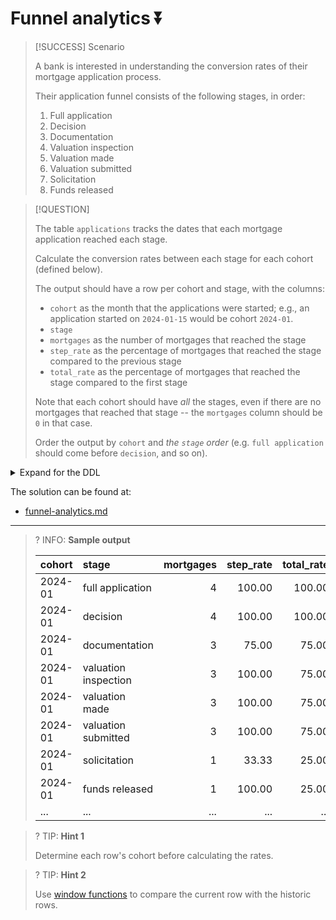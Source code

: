 # Funnel analytics ⏬

> [!SUCCESS] Scenario
>
> A bank is interested in understanding the conversion rates of their mortgage application process.
>
> Their application funnel consists of the following stages, in order:
>
> 1. Full application
> 2. Decision
> 3. Documentation
> 4. Valuation inspection
> 5. Valuation made
> 6. Valuation submitted
> 7. Solicitation
> 8. Funds released

> [!QUESTION]
>
> The table `applications` tracks the dates that each mortgage application reached each stage.
>
> Calculate the conversion rates between each stage for each cohort (defined below).
>
> The output should have a row per cohort and stage, with the columns:
>
> - `cohort` as the month that the applications were started; e.g., an application started on `2024-01-15` would be cohort `2024-01`.
> - `stage`
> - `mortgages` as the number of mortgages that reached the stage
> - `step_rate` as the percentage of mortgages that reached the stage compared to the previous stage
> - `total_rate` as the percentage of mortgages that reached the stage compared to the first stage
>
> Note that each cohort should have _all_ the stages, even if there are no mortgages that reached that stage -- the `mortgages` column should be `0` in that case.
>
> Order the output by `cohort` and _the `stage` order_ (e.g. `full application` should come before `decision`, and so on).

<details>
<summary>Expand for the DDL</summary>
--8<-- "docs/challenging-sql-problems/problems/silver/funnel-analytics.sql"
</details>

The solution can be found at:

- [funnel-analytics.md](../../solutions/silver/funnel-analytics.md)

---

<!-- prettier-ignore -->
>? INFO: **Sample output**
>
> | cohort  | stage                | mortgages | step_rate | total_rate |
> |:--------|:---------------------|----------:|----------:|-----------:|
> | 2024-01 | full application     |         4 |    100.00 |     100.00 |
> | 2024-01 | decision             |         4 |    100.00 |     100.00 |
> | 2024-01 | documentation        |         3 |     75.00 |      75.00 |
> | 2024-01 | valuation inspection |         3 |    100.00 |      75.00 |
> | 2024-01 | valuation made       |         3 |    100.00 |      75.00 |
> | 2024-01 | valuation submitted  |         3 |    100.00 |      75.00 |
> | 2024-01 | solicitation         |         1 |     33.33 |      25.00 |
> | 2024-01 | funds released       |         1 |    100.00 |      25.00 |
> | ...     | ...                  |       ... |       ... |        ... |

<!-- prettier-ignore -->
>? TIP: **Hint 1**
>
> Determine each row's cohort before calculating the rates.

<!-- prettier-ignore -->
>? TIP: **Hint 2**
>
> Use [window functions](../../../from-excel-to-sql/main-concepts/window-functions.md) to compare the current row with the historic rows.

